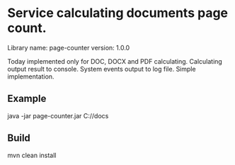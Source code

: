 # Service calculating documents page count.
Library name: page-counter
version: 1.0.0

Today implemented only for DOC, DOCX and PDF calculating.
Calculating output result to console.
System events output to log file.
Simple implementation.

## Example
java -jar page-counter.jar C://docs

## Build
mvn clean install

